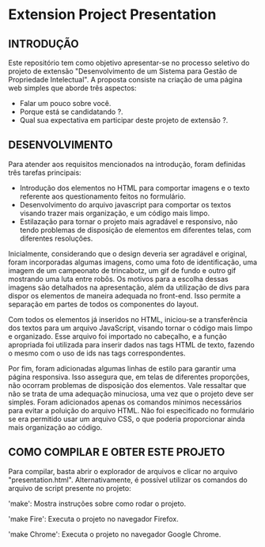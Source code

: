 # Extension Project Presentation

## INTRODUÇÃO

<p style = "text-align = justify">
Este repositório tem como objetivo apresentar-se no processo seletivo do projeto de extensão "Desenvolvimento de um Sistema para Gestão de Propriedade Intelectual". A proposta consiste na criação de uma página web simples que aborde três aspectos:

* Falar um pouco sobre você.
* Porque está se candidatando ?.
* Qual sua expectativa em participar deste projeto de extensão ?.

</p>

## DESENVOLVIMENTO

<p style = "text-align = justify">
Para atender aos requisitos mencionados na introdução, foram definidas três tarefas principais:

* Introdução dos elementos no HTML para comportar imagens e o texto referente aos questionamento feitos no formulário.
* Desenvolvimento do arquivo javascript para comportar os textos visando trazer mais organização, e um código mais limpo.
* Estilazação para tornar o projeto mais agradável e responsivo, não tendo problemas de disposição de elementos em diferentes telas, com diferentes resoluções.

Inicialmente, considerando que o design deveria ser agradável e original, foram incorporadas algumas imagens, como uma foto de identificação, uma imagem de um campeonato de trincabotz, um gif de fundo e outro gif mostrando uma luta entre robôs. Os motivos para a escolha dessas imagens são detalhados na apresentação, além da utilização de divs para dispor os elementos de maneira adequada no front-end. Isso permite a separação em partes de todos os componentes do layout.
</p>

<p style = "text-align = justify">
Com todos os elementos já inseridos no HTML, iniciou-se a transferência dos textos para um arquivo JavaScript, visando tornar o código mais limpo e organizado. Esse arquivo foi importado no cabeçalho, e a função apropriada foi utilizada para inserir dados nas tags HTML de texto, fazendo o mesmo com o uso de ids nas tags correspondentes.
</p>

<p style = "text-align = justify">
Por fim, foram adicionadas algumas linhas de estilo para garantir uma página responsiva. Isso assegura que, em telas de diferentes proporções, não ocorram problemas de disposição dos elementos. Vale ressaltar que não se trata de uma adequação minuciosa, uma vez que o projeto deve ser simples. Foram adicionados apenas os comandos mínimos necessários para evitar a poluição do arquivo HTML. Não foi especificado no formulário se era permitido usar um arquivo CSS, o que poderia proporcionar ainda mais organização ao código.
</p>

## COMO COMPILAR E OBTER ESTE PROJETO

<p style = "text-align = justify">
Para compilar, basta abrir o explorador de arquivos e clicar no arquivo "presentation.html". Alternativamente, é possível utilizar os comandos do arquivo de script presente no projeto:
</p>

'make': Mostra instruções sobre como rodar o projeto.

'make Fire': Executa o projeto no navegador Firefox.

'make Chrome': Executa o projeto no navegador Google Chrome.

